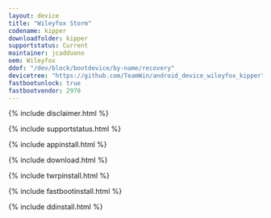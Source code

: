 ```yaml
---
layout: device
title: "Wileyfox Storm"
codename: kipper
downloadfolder: kipper
supportstatus: Current
maintainer: jcadduono
oem: Wileyfox
ddof: "/dev/block/bootdevice/by-name/recovery"
devicetree: "https://github.com/TeamWin/android_device_wileyfox_kipper"
fastbootunlock: true
fastbootvendor: 2970
---
```


{% include disclaimer.html %}

{% include supportstatus.html %}

{% include appinstall.html %}

{% include download.html %}

{% include twrpinstall.html %}

{% include fastbootinstall.html %}

{% include ddinstall.html %}
